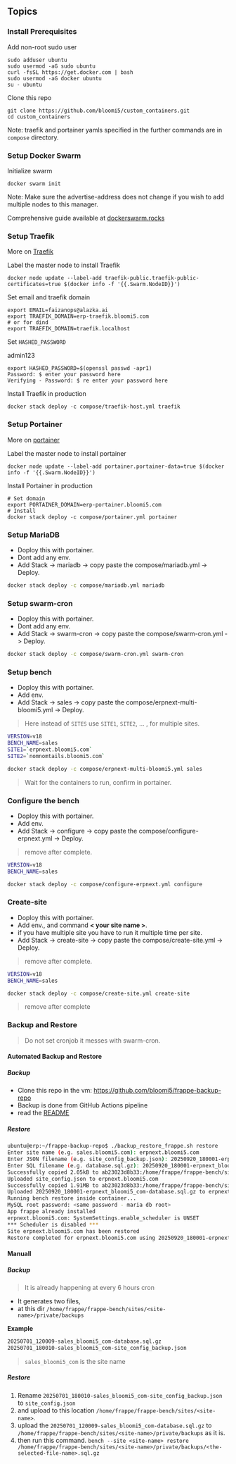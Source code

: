 ## Topics

### Install Prerequisites

Add non-root sudo user

```shell
sudo adduser ubuntu
sudo usermod -aG sudo ubuntu
curl -fsSL https://get.docker.com | bash
sudo usermod -aG docker ubuntu
su - ubuntu
```

Clone this repo

```shell
git clone https://github.com/bloomi5/custom_containers.git
cd custom_containers
```

Note: traefik and portainer yamls specified in the further commands are in `compose` directory.

### Setup Docker Swarm

Initialize swarm

```shell
docker swarm init
```

Note: Make sure the advertise-address does not change if you wish to add multiple nodes to this manager.

Comprehensive guide available at [dockerswarm.rocks](https://dockerswarm.rocks)

### Setup Traefik

More on [Traefik](https://dockerswarm.rocks/traefik/)

Label the master node to install Traefik

```shell
docker node update --label-add traefik-public.traefik-public-certificates=true $(docker info -f '{{.Swarm.NodeID}}')
```

Set email and traefik domain

```shell
export EMAIL=faizanops@alazka.ai
export TRAEFIK_DOMAIN=erp-traefik.bloomi5.com
# or for dind
export TRAEFIK_DOMAIN=traefik.localhost
```

Set `HASHED_PASSWORD`

admin123

```shell
export HASHED_PASSWORD=$(openssl passwd -apr1)
Password: $ enter your password here
Verifying - Password: $ re enter your password here
```

Install Traefik in production

```shell
docker stack deploy -c compose/traefik-host.yml traefik
```

### Setup Portainer

More on [portainer](https://dockerswarm.rocks/portainer)

Label the master node to install portainer

```shell
docker node update --label-add portainer.portainer-data=true $(docker info -f '{{.Swarm.NodeID}}')
```

Install Portainer in production

```shell
# Set domain
export PORTAINER_DOMAIN=erp-portainer.bloomi5.com
# Install
docker stack deploy -c compose/portainer.yml portainer
```

### Setup MariaDB

- Doploy this with portainer.
- Dont add any env.
- Add Stack -> mariadb -> copy paste the compose/mariadb.yml -> Deploy.

```sh
docker stack deploy -c compose/mariadb.yml mariadb
```

### Setup swarm-cron

- Doploy this with portainer.
- Dont add any env.
- Add Stack -> swarm-cron -> copy paste the compose/swarm-cron.yml -> Deploy.

```sh
docker stack deploy -c compose/swarm-cron.yml swarm-cron
```

### Setup bench

- Doploy this with portainer.
- Add env.
- Add Stack -> sales -> copy paste the compose/erpnext-multi-bloomi5.yml -> Deploy.

> Here instead of `SITES` use `SITE1`, `SITE2`, ... , for multiple sites.

```sh
VERSION=v18
BENCH_NAME=sales
SITE1=`erpnext.bloomi5.com`
SITE2=`nomnomtails.bloomi5.com`
```

```sh
docker stack deploy -c compose/erpnext-multi-bloomi5.yml sales
```

> Wait for the containers to run, confirm in portainer.

### Configure the bench

- Doploy this with portainer.
- Add env.
- Add Stack -> configure -> copy paste the compose/configure-erpnext.yml -> Deploy.

> remove after complete.

```sh
VERSION=v18
BENCH_NAME=sales
```

```sh
docker stack deploy -c compose/configure-erpnext.yml configure
```

### Create-site

- Doploy this with portainer.
- Add env., and command **< your site name >**.
- if you have multiple site you have to run it multiple time per site.
- Add Stack -> create-site -> copy paste the compose/create-site.yml -> Deploy.

> remove after complete.

```sh
VERSION=v18
BENCH_NAME=sales
```

```sh
docker stack deploy -c compose/create-site.yml create-site
```

> remove after complete

### Backup and Restore

> Do not set cronjob it messes with swarm-cron.

#### Automated Backup and Restore

##### Backup

- Clone this repo in the vm: https://github.com/bloomi5/frappe-backup-repo
- Backup is done from GitHub Actions pipeline
- read the [README](https://github.com/bloomi5/frappe-backup-repo/blob/dev/README.md)

##### Restore

```sh
ubuntu@erp:~/frappe-backup-repo$ ./backup_restore_frappe.sh restore
Enter site name (e.g. sales.bloomi5.com): erpnext.bloomi5.com
Enter JSON filename (e.g. site_config_backup.json): 20250920_180001-erpnext_bloomi5_com-site_config_backup.json
Enter SQL filename (e.g. database.sql.gz): 20250920_180001-erpnext_bloomi5_com-database.sql.gz
Successfully copied 2.05kB to ab23023d8b33:/home/frappe/frappe-bench/sites/erpnext.bloomi5.com/site_config.json
Uploaded site_config.json to erpnext.bloomi5.com
Successfully copied 1.91MB to ab23023d8b33:/home/frappe/frappe-bench/sites/erpnext.bloomi5.com/private/backups/20250920_180001-erpnext_bloomi5_com-database.sql.gz
Uploaded 20250920_180001-erpnext_bloomi5_com-database.sql.gz to erpnext.bloomi5.com
Running bench restore inside container...
MySQL root password: <same password - maria db root>
App frappe already installed
erpnext.bloomi5.com: SystemSettings.enable_scheduler is UNSET
*** Scheduler is disabled ***
Site erpnext.bloomi5.com has been restored
Restore completed for erpnext.bloomi5.com using 20250920_180001-erpnext_bloomi5_com-database.sql.gz

```

#### Manuall

##### Backup

> It is already happening at every 6 hours cron

- It generates two files,
- at this dir `/home/frappe/frappe-bench/sites/<site-name>/private/backups`

**Example**

```bash
20250701_120009-sales_bloomi5_com-database.sql.gz
20250701_180010-sales_bloomi5_com-site_config_backup.json
```

> `sales_bloomi5_com` is the site name

##### Restore

1. Rename `20250701_180010-sales_bloomi5_com-site_config_backup.json` to `site_config.json`
2. and upload to this location `/home/frappe/frappe-bench/sites/<site-name>`.
3. upload the `20250701_120009-sales_bloomi5_com-database.sql.gz` to `/home/frappe/frappe-bench/sites/<site-name>/private/backups` as it is.
4. then run this command. `bench --site <site-name> restore /home/frappe/frappe-bench/sites/<site-name>/private/backups/<the-selected-file-name>.sql.gz`
